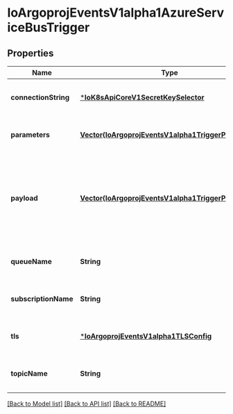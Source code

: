 # IoArgoprojEventsV1alpha1AzureServiceBusTrigger


## Properties
Name | Type | Description | Notes
------------ | ------------- | ------------- | -------------
**connectionString** | [***IoK8sApiCoreV1SecretKeySelector**](IoK8sApiCoreV1SecretKeySelector.md) |  | [optional] [default to nothing]
**parameters** | [**Vector{IoArgoprojEventsV1alpha1TriggerParameter}**](IoArgoprojEventsV1alpha1TriggerParameter.md) |  | [optional] [default to nothing]
**payload** | [**Vector{IoArgoprojEventsV1alpha1TriggerParameter}**](IoArgoprojEventsV1alpha1TriggerParameter.md) | Payload is the list of key-value extracted from an event payload to construct the request payload. | [optional] [default to nothing]
**queueName** | **String** |  | [optional] [default to nothing]
**subscriptionName** | **String** |  | [optional] [default to nothing]
**tls** | [***IoArgoprojEventsV1alpha1TLSConfig**](IoArgoprojEventsV1alpha1TLSConfig.md) |  | [optional] [default to nothing]
**topicName** | **String** |  | [optional] [default to nothing]


[[Back to Model list]](../README.md#models) [[Back to API list]](../README.md#api-endpoints) [[Back to README]](../README.md)


